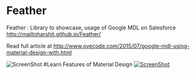 # Feather
Feather : Library to showcase, usage of Google MDL on Salesforce http://mailtoharshit.github.io/Feather/

Read full article at http://www.oyecode.com/2015/07/google-mdl-using-material-design-with.html

![ScreenShot](http://a1.files.theultralinx.com/image/upload/MTI5MDI2MDI4NDQxMDM4ODE4.gif)
#Learn Features of Material Design
[![ScreenShot](http://i.imgur.com/RDt0A3u.png)](https://www.youtube.com/watch?v=Jec_hOPHyBY)

